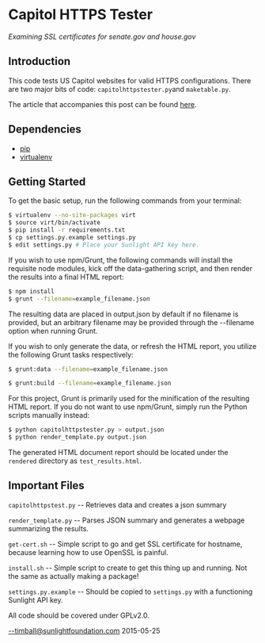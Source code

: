 # Capitol HTTPS Tester
*Examining SSL certificates for senate.gov and house.gov*

## Introduction

This code tests US Capitol websites for valid HTTPS configurations. There are
two major bits of code: `capitolhttpstester.py`and `maketable.py`.

The article that accompanies this post can be found [here](
https://sunlightfoundation.com/blog/2015/05/26/sunlight-analysis-reveals-15-of-congressional-websites-are-https-ready).

## Dependencies

* [pip](https://pip.pypa.io/en/latest/installing.html)
* [virtualenv](https://virtualenv.pypa.io/en/latest/installation.html)

## Getting Started

To get the basic setup, run the following commands from your terminal:

```sh
$ virtualenv --no-site-packages virt
$ source virt/bin/activate
$ pip install -r requirements.txt
$ cp settings.py.example settings.py
$ edit settings.py # Place your Sunlight API key here.
```

If you wish to use npm/Grunt, the following commands will install the requisite node modules, kick off the data-gathering script, and then render the results into a final HTML report:

```sh
$ npm install
$ grunt --filename=example_filename.json
```
The resulting data are placed in output.json by default if no filename is provided, but an arbitrary filename may be provided through the --filename option when running Grunt.

If you wish to only generate the data, or refresh the HTML report, you utilize the following Grunt tasks respectively:

```sh
$ grunt:data --filename=example_filename.json
```

```sh
$ grunt:build --filename=example_filename.json
```

For this project, Grunt is primarily used for the minification of the resulting HTML report.  If you do not want to use npm/Grunt, simply run the Python scripts manually instead:

```sh
$ python capitolhttpstester.py > output.json
$ python render_template.py output.json
```

The generated HTML document report should be located under the `rendered` directory as `test_results.html`.

## Important Files

`capitolhttpstest.py` -- Retrieves data and creates a json summary

`render_template.py` -- Parses JSON summary and generates a webpage summarizing the results.

`get-cert.sh` -- Simple script to go and get SSL certificate for hostname, because learning how to use OpenSSL is painful.

`install.sh` -- Simple script to create to get this thing up and running. Not the same as actually making a package!

`settings.py.example` -- Should be copied to `settings.py` with a functioning Sunlight API key.

All code should be covered under GPLv2.0.

--timball@sunlightfoundation.com
2015-05-25

